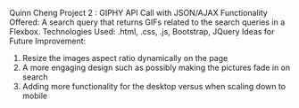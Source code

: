 Quinn Cheng
Project 2 : GIPHY API Call with JSON/AJAX
Functionality Offered: A search query that returns GIFs related to the search queries in a Flexbox.
Technologies Used: .html, .css, .js, Bootstrap, JQuery
Ideas for Future Improvement:
1. Resize the images aspect ratio dynamically on the page  
2. A more engaging design such as possibly making the pictures fade in on search
3. Adding more functionality for the desktop versus when scaling down to mobile